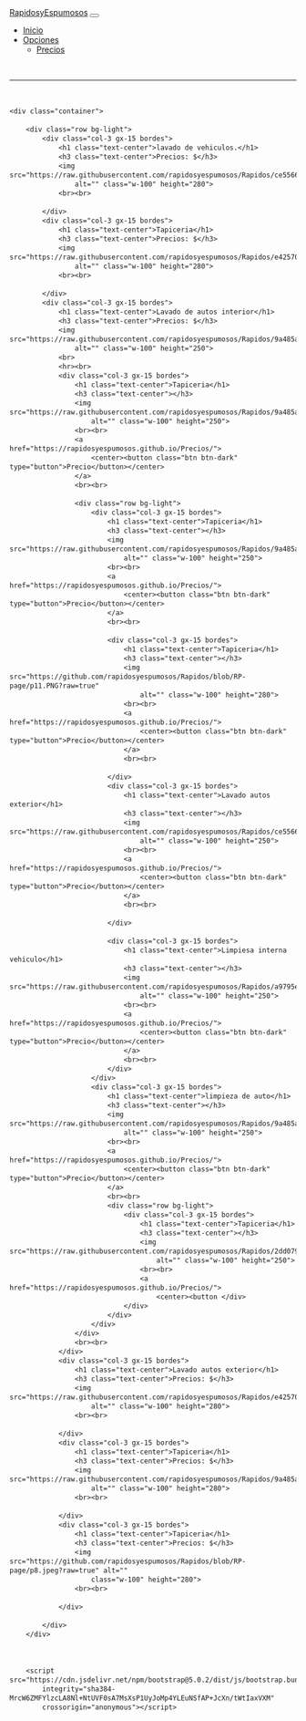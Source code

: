 <html lang="en">

<head>
    <meta charset="UTF-8">
    <meta http-equiv="X-UA-Compatible" content="IE=edge">
    <meta name="viewport" content="width=device-width, initial-scale=1.0">
    <title>Precios</title>
    <link href="https://cdn.jsdelivr.net/npm/bootstrap@5.0.2/dist/css/bootstrap.min.css" rel="stylesheet"
        integrity="sha384-EVSTQN3/azprG1Anm3QDgpJLIm9Nao0Yz1ztcQTwFspd3yD65VohhpuuCOmLASjC" crossorigin="anonymous">
    <link rel="stylesheet" href="estilo.css">
</head>

<body>
    <nav class="navbar navbar-expand-lg navbar-dark bg-dark">
        <div class="container-fluid">
            <a class="navbar-brand" href="https://rapidosyespumosos.github.io/Rapidos/#">RapidosyEspumosos</a>
            <button class="navbar-toggler" type="button" data-bs-toggle="collapse"
                data-bs-target="#navbarSupportedContent" aria-controls="navbarSupportedContent" aria-expanded="false"
                aria-label="Toggle navigation">
                <span class="navbar-toggler-icon"></span>
            </button>
            <div class="collapse navbar-collapse" id="navbarSupportedContent">
                <!-- se hizo la clase espacio para poder poner el margin a la izquierda -->
                <ul class="navbar-nav me-auto mb-2 mb-lg-0 espacio">
                    <li class="nav-item">
                        <a class="nav-link active" aria-current="page"
                            href="https://rapidosyespumosos.github.io/Rapidos/#">Inicio</a>
                    </li>
                    <li class="nav-item dropdown">
                        <a class="nav-link dropdown-toggle" href="#" id="navbarDropdown" role="button"
                            data-bs-toggle="dropdown" aria-expanded="false">
                            Opciones
                        </a>
                        <ul class="dropdown-menu" aria-labelledby="navbarDropdown">
                            <li><a class="dropdown-item" href="https://rapidosyespumosos.github.io/Precios/">Precios</a>
                            </li>
                        </ul>
                    </li>
                </ul>
            </div>
        </div>
    </nav>
    <br>
    <hr><br>

    <div class="container">

        <div class="row bg-light">
            <div class="col-3 gx-15 bordes">
                <h1 class="text-center">lavado de vehiculos.</h1>
                <h3 class="text-center">Precios: $</h3>
                <img src="https://raw.githubusercontent.com/rapidosyespumosos/Rapidos/ce55669cd8c0699f7b88c188c1907ae34cb1f036/p12.PNG"
                    alt="" class="w-100" height="280">
                <br><br>

            </div>
            <div class="col-3 gx-15 bordes">
                <h1 class="text-center">Tapiceria</h1>
                <h3 class="text-center">Precios: $</h3>
                <img src="https://raw.githubusercontent.com/rapidosyespumosos/Rapidos/e42570dc5a512c3971448f41b78c7a40dfda9da6/p10.PNG"
                    alt="" class="w-100" height="280">
                <br><br>

            </div>
            <div class="col-3 gx-15 bordes">
                <h1 class="text-center">Lavado de autos interior</h1>
                <h3 class="text-center">Precios: $</h3>
                <img src="https://raw.githubusercontent.com/rapidosyespumosos/Rapidos/9a485a6a9605ef651ba550e851a77885e5c8322d/p7.jpeg"
                    alt="" class="w-100" height="250">
                <br>
                <hr><br>
                <div class="col-3 gx-15 bordes">
                    <h1 class="text-center">Tapiceria</h1>
                    <h3 class="text-center"></h3>
                    <img src="https://raw.githubusercontent.com/rapidosyespumosos/Rapidos/9a485a6a9605ef651ba550e851a77885e5c8322d/p2.jpeg"
                        alt="" class="w-100" height="250">
                    <br><br>
                    <a href="https://rapidosyespumosos.github.io/Precios/">
                        <center><button class="btn btn-dark" type="button">Precio</button></center>
                    </a>
                    <br><br>

                    <div class="row bg-light">
                        <div class="col-3 gx-15 bordes">
                            <h1 class="text-center">Tapiceria</h1>
                            <h3 class="text-center"></h3>
                            <img src="https://raw.githubusercontent.com/rapidosyespumosos/Rapidos/9a485a6a9605ef651ba550e851a77885e5c8322d/p8.jpeg"
                                alt="" class="w-100" height="250">
                            <br><br>
                            <a href="https://rapidosyespumosos.github.io/Precios/">
                                <center><button class="btn btn-dark" type="button">Precio</button></center>
                            </a>
                            <br><br>

                            <div class="col-3 gx-15 bordes">
                                <h1 class="text-center">Tapiceria</h1>
                                <h3 class="text-center"></h3>
                                <img src="https://github.com/rapidosyespumosos/Rapidos/blob/RP-page/p11.PNG?raw=true"
                                    alt="" class="w-100" height="280">
                                <br><br>
                                <a href="https://rapidosyespumosos.github.io/Precios/">
                                    <center><button class="btn btn-dark" type="button">Precio</button></center>
                                </a>
                                <br><br>

                            </div>
                            <div class="col-3 gx-15 bordes">
                                <h1 class="text-center">Lavado autos exterior</h1>
                                <h3 class="text-center"></h3>
                                <img src="https://raw.githubusercontent.com/rapidosyespumosos/Rapidos/ce55669cd8c0699f7b88c188c1907ae34cb1f036/p13.PNG"
                                    alt="" class="w-100" height="250">
                                <br><br>
                                <a href="https://rapidosyespumosos.github.io/Precios/">
                                    <center><button class="btn btn-dark" type="button">Precio</button></center>
                                </a>
                                <br><br>

                            </div>

                            <div class="col-3 gx-15 bordes">
                                <h1 class="text-center">Limpiesa interna vehiculo</h1>
                                <h3 class="text-center"></h3>
                                <img src="https://raw.githubusercontent.com/rapidosyespumosos/Rapidos/a9795e879194f46f3155c904abc3ade5c60506e8/p12.PNG"
                                    alt="" class="w-100" height="250">
                                <br><br>
                                <a href="https://rapidosyespumosos.github.io/Precios/">
                                    <center><button class="btn btn-dark" type="button">Precio</button></center>
                                </a>
                                <br><br>
                            </div>
                        </div>
                        <div class="col-3 gx-15 bordes">
                            <h1 class="text-center">limpieza de auto</h1>
                            <h3 class="text-center"></h3>
                            <img src="https://raw.githubusercontent.com/rapidosyespumosos/Rapidos/9a485a6a9605ef651ba550e851a77885e5c8322d/p7.jpeg"
                                alt="" class="w-100" height="250">
                            <br><br>
                            <a href="https://rapidosyespumosos.github.io/Precios/">
                                <center><button class="btn btn-dark" type="button">Precio</button></center>
                            </a>
                            <br><br>
                            <div class="row bg-light">
                                <div class="col-3 gx-15 bordes">
                                    <h1 class="text-center">Tapiceria</h1>
                                    <h3 class="text-center"></h3>
                                    <img src="https://raw.githubusercontent.com/rapidosyespumosos/Rapidos/2dd079c93e9f24b5833fee5b6542b948c9297d7d/p11.PNG"
                                        alt="" class="w-100" height="250">
                                    <br><br>
                                    <a href="https://rapidosyespumosos.github.io/Precios/">
                                        <center><button </div>
                                </div>
                            </div>
                        </div>
                    </div>
                    <br><br>
                </div>
                <div class="col-3 gx-15 bordes">
                    <h1 class="text-center">Lavado autos exterior</h1>
                    <h3 class="text-center">Precios: $</h3>
                    <img src="https://raw.githubusercontent.com/rapidosyespumosos/Rapidos/e42570dc5a512c3971448f41b78c7a40dfda9da6/p3.PNG"
                        alt="" class="w-100" height="280">
                    <br><br>

                </div>
                <div class="col-3 gx-15 bordes">
                    <h1 class="text-center">Tapiceria</h1>
                    <h3 class="text-center">Precios: $</h3>
                    <img src="https://raw.githubusercontent.com/rapidosyespumosos/Rapidos/9a485a6a9605ef651ba550e851a77885e5c8322d/p2.jpeg"
                        alt="" class="w-100" height="280">
                    <br><br>

                </div>
                <div class="col-3 gx-15 bordes">
                    <h1 class="text-center">Tapiceria</h1>
                    <h3 class="text-center">Precios: $</h3>
                    <img src="https://github.com/rapidosyespumosos/Rapidos/blob/RP-page/p8.jpeg?raw=true" alt=""
                        class="w-100" height="280">
                    <br><br>

                </div>

            </div>
        </div>



        <script src="https://cdn.jsdelivr.net/npm/bootstrap@5.0.2/dist/js/bootstrap.bundle.min.js"
            integrity="sha384-MrcW6ZMFYlzcLA8Nl+NtUVF0sA7MsXsP1UyJoMp4YLEuNSfAP+JcXn/tWtIaxVXM"
            crossorigin="anonymous"></script>
</body>

</html>
